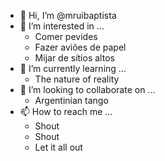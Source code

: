 - 👋 Hi, I’m @mruibaptista
- 👀 I’m interested in ...
  - Comer pevides
  - Fazer aviões de papel
  - Mijar de sítios altos
- 🌱 I’m currently learning ...
  - The nature of reality
- 💞️ I’m looking to collaborate on ...
  - Argentinian tango
- 📫 How to reach me ...
  - Shout
  - Shout
  - Let it all out

<!---
mruibaptista/mruibaptista is a ✨ special ✨ repository because its `README.md` (this file) appears on your GitHub profile.
You can click the Preview link to take a look at your changes.
--->
